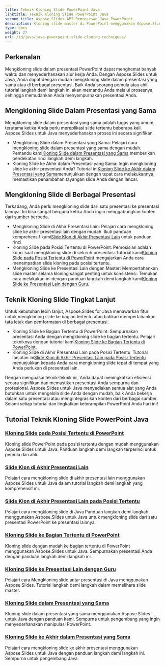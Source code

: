 ```yaml
---
title: Teknik Kloning Slide PowerPoint Java
linktitle: Teknik Kloning Slide PowerPoint Java
second_title: Aspose.Slides API Pemrosesan Java PowerPoint
description: Kloning slide master di PowerPoint menggunakan Aspose.Slides untuk Java. Pelajari cara mengkloning slide dalam presentasi yang sama atau di seluruh presentasi dengan lancar.
type: docs
weight: 27
url: /id/java/java-powerpoint-slide-cloning-techniques/
---
```

##  Perkenalan

Mengkloning slide dalam presentasi PowerPoint dapat menghemat banyak waktu dan menyederhanakan alur kerja Anda. Dengan Aspose.Slides untuk Java, Anda dapat dengan mudah mengkloning slide dalam presentasi yang sama atau di berbagai presentasi. Baik Anda seorang pemula atau ahli, tutorial langkah demi langkah ini akan memandu Anda melalui prosesnya, sehingga memudahkan Anda menyempurnakan presentasi Anda.

## Mengkloning Slide Dalam Presentasi yang Sama

Mengkloning slide dalam presentasi yang sama adalah tugas yang umum, terutama ketika Anda perlu mereplikasi slide tertentu beberapa kali. Aspose.Slides untuk Java menyederhanakan proses ini secara signifikan.

-  Mengkloning Slide dalam Presentasi yang Sama: Pelajari cara mengkloning slide dalam presentasi yang sama dengan mudah. Pemandu kami[Kloning Slide dalam Presentasi yang Sama](./clone-slide-within-same-presentation-powerpoint/) memberikan pendekatan rinci langkah demi langkah.
-  Kloning Slide ke Akhir dalam Presentasi yang Sama: Ingin mengkloning slide ke akhir presentasi Anda? Tutorial ini[Kloning Slide ke Akhir dalam Presentasi yang Sama](./clone-slide-end-within-same-presentation-powerpoint/)menunjukkan dengan tepat cara melakukannya, memastikan penambahan tayangan slide Anda dengan lancar.

## Mengkloning Slide di Berbagai Presentasi

Terkadang, Anda perlu mengkloning slide dari satu presentasi ke presentasi lainnya. Ini bisa sangat berguna ketika Anda ingin menggabungkan konten dari sumber berbeda.

-  Mengkloning Slide di Akhir Presentasi Lain: Pelajari cara mengkloning slide ke akhir presentasi lain dengan mudah. Ikuti panduan komprehensif kami[Slide Klon di Akhir Presentasi Lain](./clone-slide-end-another-presentation-powerpoint/) untuk panduan rinci.
-  Kloning Slide pada Posisi Tertentu di PowerPoint: Pemosisian adalah kunci saat mengkloning slide di seluruh presentasi. tutorial kami[Kloning Slide pada Posisi Tertentu di PowerPoint](./clone-slide-specified-position-powerpoint/) mengajarkan Anda cara menempatkan slide kloning pada posisi tertentu.
-  Mengkloning Slide ke Presentasi Lain dengan Master: Mempertahankan slide master selama kloning sangat penting untuk konsistensi. Temukan cara melakukan ini dengan panduan langkah demi langkah kami[Kloning Slide ke Presentasi Lain dengan Guru](./clone-slide-another-presentation-master-powerpoint/).

## Teknik Kloning Slide Tingkat Lanjut

Untuk kebutuhan lebih lanjut, Aspose.Slides for Java menawarkan fitur untuk mengkloning slide ke bagian tertentu atau bahkan mempertahankan tata letak dan pemformatan di berbagai presentasi.

-  Kloning Slide ke Bagian Tertentu di PowerPoint: Sempurnakan presentasi Anda dengan mengkloning slide ke bagian tertentu. Pelajari tekniknya dengan tutorial kami[Kloning Slide ke Bagian Tertentu di PowerPoint](./clone-slide-specified-section-powerpoint/).
-  Kloning Slide di Akhir Presentasi Lain pada Posisi Tertentu: Tutorial lanjutan ini[Slide Klon di Akhir Presentasi Lain pada Posisi Tertentu](./clone-slide-end-another-specific-position-powerpoint/) menunjukkan kepada Anda cara mengkloning slide tepat di tempat yang Anda perlukan di presentasi lain.

Dengan menguasai teknik-teknik ini, Anda dapat meningkatkan efisiensi secara signifikan dan memastikan presentasi Anda sempurna dan profesional. Aspose.Slides untuk Java menyediakan semua alat yang Anda butuhkan untuk mengelola slide Anda dengan mudah, baik Anda bekerja dalam satu presentasi atau mengintegrasikan konten dari berbagai sumber. Selami setiap tutorial dan tingkatkan keterampilan PowerPoint Anda hari ini!
## Tutorial Teknik Kloning Slide PowerPoint Java
### [Kloning Slide pada Posisi Tertentu di PowerPoint](./clone-slide-specified-position-powerpoint/)
Kloning slide PowerPoint pada posisi tertentu dengan mudah menggunakan Aspose.Slides untuk Java. Panduan langkah demi langkah terperinci untuk pemula dan ahli.
### [Slide Klon di Akhir Presentasi Lain](./clone-slide-end-another-presentation-powerpoint/)
Pelajari cara mengkloning slide di akhir presentasi lain menggunakan Aspose.Slides untuk Java dalam tutorial langkah demi langkah yang komprehensif ini.
### [Slide Klon di Akhir Presentasi Lain pada Posisi Tertentu](./clone-slide-end-another-specific-position-powerpoint/)
Pelajari cara mengkloning slide di Java Panduan langkah demi langkah menggunakan Aspose.Slides untuk Java untuk mengkloning slide dari satu presentasi PowerPoint ke presentasi lainnya.
### [Kloning Slide ke Bagian Tertentu di PowerPoint](./clone-slide-specified-section-powerpoint/)
Kloning slide dengan mudah ke bagian tertentu di PowerPoint menggunakan Aspose.Slides untuk Java. Sempurnakan presentasi Anda dengan panduan langkah demi langkah ini.
### [Kloning Slide ke Presentasi Lain dengan Guru](./clone-slide-another-presentation-master-powerpoint/)
Pelajari cara Mengkloning slide antar presentasi di Java menggunakan Aspose.Slides. Tutorial langkah demi langkah dalam memelihara slide master.
### [Kloning Slide dalam Presentasi yang Sama](./clone-slide-within-same-presentation-powerpoint/)
Kloning slide dalam presentasi yang sama menggunakan Aspose.Slides untuk Java dengan panduan kami. Sempurna untuk pengembang yang ingin menyederhanakan manipulasi PowerPoint.
### [Kloning Slide ke Akhir dalam Presentasi yang Sama](./clone-slide-end-within-same-presentation-powerpoint/)
Pelajari cara mengkloning slide ke akhir presentasi menggunakan Aspose.Slides untuk Java dengan panduan langkah demi langkah ini. Sempurna untuk pengembang Java.
